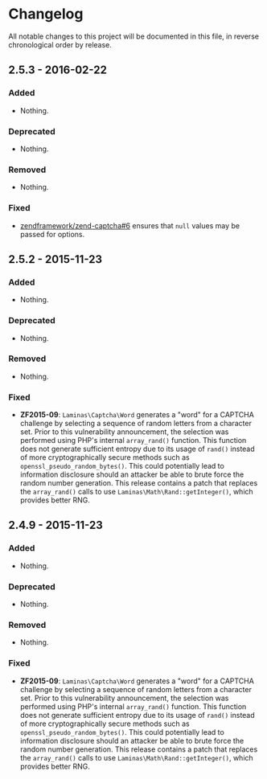 # Changelog

All notable changes to this project will be documented in this file, in reverse chronological order by release.

## 2.5.3 - 2016-02-22

### Added

- Nothing.

### Deprecated

- Nothing.

### Removed

- Nothing.

### Fixed

- [zendframework/zend-captcha#6](https://github.com/zendframework/zend-captcha/pull/6) ensures that `null`
  values may be passed for options.

## 2.5.2 - 2015-11-23

### Added

- Nothing.

### Deprecated

- Nothing.

### Removed

- Nothing.

### Fixed

- **ZF2015-09**: `Laminas\Captcha\Word` generates a "word" for a CAPTCHA challenge
  by selecting a sequence of random letters from a character set. Prior to this
  vulnerability announcement, the selection was performed using PHP's internal
  `array_rand()` function. This function does not generate sufficient entropy
  due to its usage of `rand()` instead of more cryptographically secure methods
  such as `openssl_pseudo_random_bytes()`. This could potentially lead to
  information disclosure should an attacker be able to brute force the random
  number generation. This release contains a patch that replaces the
  `array_rand()` calls to use `Laminas\Math\Rand::getInteger()`, which provides
  better RNG.

## 2.4.9 - 2015-11-23

### Added

- Nothing.

### Deprecated

- Nothing.

### Removed

- Nothing.

### Fixed

- **ZF2015-09**: `Laminas\Captcha\Word` generates a "word" for a CAPTCHA challenge
  by selecting a sequence of random letters from a character set. Prior to this
  vulnerability announcement, the selection was performed using PHP's internal
  `array_rand()` function. This function does not generate sufficient entropy
  due to its usage of `rand()` instead of more cryptographically secure methods
  such as `openssl_pseudo_random_bytes()`. This could potentially lead to
  information disclosure should an attacker be able to brute force the random
  number generation. This release contains a patch that replaces the
  `array_rand()` calls to use `Laminas\Math\Rand::getInteger()`, which provides
  better RNG.
